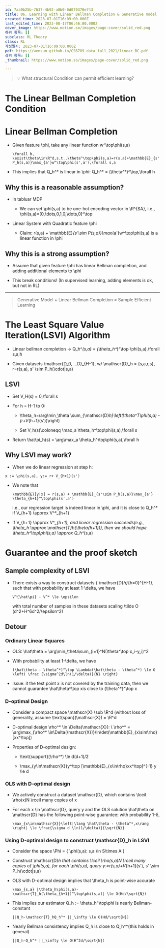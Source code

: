 ```yaml
---
id: 7aa9b25b-7637-4b92-a0b0-0d079370e743
title: 06. Learning with Linear Bellman Completion & Generative model
created_time: 2023-07-01T16:09:00.000Z
last_edited_time: 2023-08-17T06:46:00.000Z
cover_image: https://www.notion.so/images/page-cover/solid_red.png
하위 항목: []
subclass: RL Theory
class: RL
작성일시: 2023-07-01T16:09:00.000Z
pdf: https://wensun.github.io/CS6789_data_fall_2021/linear_BC.pdf
상위 항목: []
_thumbnail: https://www.notion.so/images/page-cover/solid_red.png

---
```


> 💡 What structural Condition can permit efficient learning?

# The Linear Bellman Completion Condition

# Linear Bellman Completion

*   Given feature \phi, take any linear function w^\top\phi(s,a)

    ```undefined
    \forall h, \exist\theta\in\R^d,s.t.,\theta^\top\phi(s,a)=r(s,a)+\mathbb{E}_{s'\sim P_h(s,a)}\max_{a'}w^\top\phi(s',a'),\forall s,a
    ```

*   This implies that Q\_h^\* is linear in \phi: Q\_h^\* = (\theta^\*)^\top,\forall h

## Why this is a reasonable assumption?

*   In tabluar MDP

    *   We can set \phi(s,a) to be one-hot encoding vector in \R^{SA}, i.e., \phi(s,a)=\[0,\dots,0,1,0,\dots,0]^\top

*   Linear System with Quadratic feature \phi

    *   Claim: r(s,a) + \mathbb{E}*{s'\sim P(s,a)}\max*{a'}w^\top\phi(s,a) is a linear function in \phi

## Why this is a strong assumption?

*   Assume that given feature \phi has linear Bellman completion, and adding additional elements to \phi

*   This break conditions! (In supervised learning, adding elements is ok, but not in RL)

***

> Generative Model + Linear Bellman Completion = Sample Efficient Learning

# The Least Square Value Iteration(LSVI) Algorithm

*   Linear bellman completion → Q\_h^*(s,a) = (\theta\_h^*)^\top \phi(s,a),\forall s,a,h

*   Given datasets \mathscr{D\_0, ...D}\_{H-1}, w/ \mathscr{D}\_h = {s,a,r,s}, r=r(s,a), s' \sim P\_h(\cdot|s,a)

## LSVI

*   Set  V\_H(s) = 0,\forall s

*   For h = H-1 to 0:

    *   \theta\_h=\arg\min\_\theta \sum\_{\mathscr{D}*h}\left(\theta^T\phi(s,a) - (r+V*{h+1}(s'))\right)

    *   Set V\_h(s)\coloneqq \max\_a \theta\_h^\top\phi(s,a),\forall s

*   Return \hat\pi\_h(s) = \arg\max\_a \theta\_h^\top\phi(s,a),\forall h

## Why LSVI may work?

*   When we do linear regression at step h:

```undefined
x := \phi(s,a), y:= r+ V_{h+1}(s')
```

*   We note that

    ```undefined
    \mathbb{E}[y|x] = r(s,a) + \mathbb{E}_{s'\sim P_h(s,a)}\max_{a'} \theta_{h+1}^\top\phi(s',a')
    ```

    i.e., our regression target is indeed linear in \phi, and it is close to Q\_h^\* if V\_{h+1} \approx V^\*\_{h+1}

*   If V\_{h+1} \approx V^*\_{h+1}, and linear regression succeeds(e.g., \theta\_h \approx \mathscr{T}*h(\theta*{h+1})), then we should hope \theta\_h^\top\phi(s,a) \approx Q\_h^*(s,a)

# Guarantee and the proof sketch

## Sample complexity of LSVI

*   There exists a way to construct datasets { \mathscr{D}*h}*{h=0}^{H-1},  such that with probability at least 1-\delta, we have

    ```undefined
    V^{\hat\pi} - V^* \le \epsilon
    ```

    with total number of samples in these datasets scaling \tilde O (d^2+H^6d^2/\epsilon^2)

## Detour

### Ordinary Linear Squares

*   OLS: \hat\theta = \arg\min\_\theta\sum\_{i=1}^N(\theta^\top x\_i-y\_i)^2

*   With probability at least 1-\delta, we have

    ```undefined
    (\hat\theta - \theta^*)^\top \Lambda(\hat\theta - \theta^*) \le O \left( \frac {\sigma^2d\ln(1/\delta)}{N} \right)
    ```

*   Issue: it the test point x is not covered by the training data, then we cannot guarantee \hat\theta^\top xis close to (\theta^\*)^\top x

### D-optimal Design

*   Consider a compact space \mathscr{X} \sub \R^d (without loss of generality, assume \text{span}(\mathscr{X}) = \R^d

*   D-optimal design \rho^\* \in \Delta(\mathscr{X}): \ \rho^\* = \arg\max\_{\rho^\* \in\Delta(\mathscr{X})}\ln\det(\mathbb{E}\_{x\sim\rho}\[xx^\top])

*   Properties of D-optimal design:

    *   \text{support}(\rho^\*) \le d(d+1)/2

    *   \max\_{y\in\mathscr{X}}y^\top \[\mathbb{E}\_{x\in\rho}xx^\top]^{-1} y \le d

### OLS with D-optimal design

*   We actively construct a dataset \mathscr{D}, which contains \lceil \rho(x)N \rceil many copies of x

*   For each x \in \mathscr{D}, query y and the OLS solution \hat\theta on \mathscr{D} has the following point-wise guarantee: with probability 1-δ,

    ```undefined
    \max_{x\in\mathscr{X}}\left|\lang \hat\theta - \theta^*,x\rang \right| \le \frac{\sigma d \ln(1/\delta)}{\sqrt{N}}
    ```

### Using D-optimal design to construct \mathscr{D}\_h in LSVI

*   Consider the space \Phi = { \phi(s,a): s,a \in S\times A }

*   Construct \mathscr{D}*h that contains \lceil \rho(s,a)N \rceil many copies of \phi(s,a), for each \phi(s,a), query y:=r(s,a)+V*{h+1}(s'), s' \sim P\_h(\cdot|s,a)

*   OLS with D-optimal design implies that \theta\_h is point-wise accurate

    ```undefined
    \max_{s,a} |\theta_h\phi(s,a)-\mathscr{T}_h(\theta_{h+1})^\top\phi(s,a)| \le O(Hd/\sqrt{N})
    ```

*   This implies our estimator Q\_h := \theta\_h^\top\phi is nearly Bellman-constant

    ```undefined
    ||Q_h-\mathscr{T}_hQ_h^* ||_\infty \le O(Hd/\sqrt{N})
    ```

*   Nearly Bellman consistency implies Q\_h is close to Q\_h^\*(this holds in general)

    ```undefined
    ||Q_h-Q_h^* ||_\infty \le O(H^2d/\sqrt{N})
    ```
